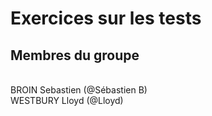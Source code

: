 <h1>Exercices sur les tests</h1>

<h2>Membres du groupe</h2>
<br />
BROIN Sebastien (@Sébastien B)
<br />
WESTBURY Lloyd (@Lloyd)


